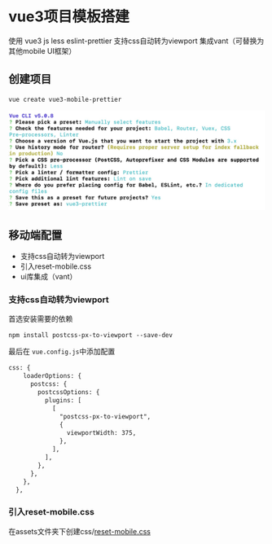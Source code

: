 # vue3项目模板搭建

使用 vue3 js less eslint-prettier
支持css自动转为viewport 集成vant（可替换为其他mobile UI框架）

## 创建项目
```
vue create vue3-mobile-prettier
```
![vue3-mobile-prettier](https://github.com/qppq54s/vue3-templates/blob/main/vue3-mobile-prettier.jpg)

## 移动端配置
- 支持css自动转为viewport
- 引入reset-mobile.css
- ui库集成（vant）

### 支持css自动转为viewport
首选安装需要的依赖
```
npm install postcss-px-to-viewport --save-dev
```
最后在 `vue.config.js`中添加配置
```
css: {
    loaderOptions: {
      postcss: {
        postcssOptions: {
          plugins: [
            [
              "postcss-px-to-viewport",
              {
                viewportWidth: 375,
              },
            ],
          ],
        },
      },
    },
  },
```

### 引入reset-mobile.css
在assets文件夹下创建css/[reset-mobile.css](https://gist.githubusercontent.com/samzeng/996361c300c5fba40439ee042f9cb309/raw/71f44058e1e13b7193117054203a5f2b946fec6a/reset-mobile.css "reset-mobile.css")
```
